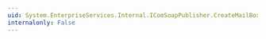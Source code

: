 ```yaml
---
uid: System.EnterpriseServices.Internal.IComSoapPublisher.CreateMailBox(System.String,System.String,System.String@,System.String@,System.String@,System.String@)
internalonly: False
---
```


